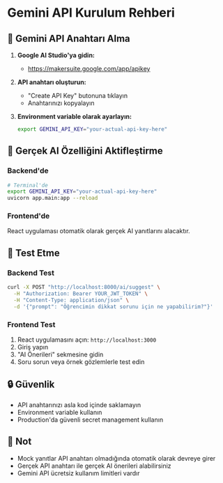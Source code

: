 # Gemini API Kurulum Rehberi

## 🔑 Gemini API Anahtarı Alma

1. **Google AI Studio'ya gidin:**
   - https://makersuite.google.com/app/apikey

2. **API anahtarı oluşturun:**
   - "Create API Key" butonuna tıklayın
   - Anahtarınızı kopyalayın

3. **Environment variable olarak ayarlayın:**
   ```bash
   export GEMINI_API_KEY="your-actual-api-key-here"
   ```

## 🚀 Gerçek AI Özelliğini Aktifleştirme

### Backend'de
```bash
# Terminal'de
export GEMINI_API_KEY="your-actual-api-key-here"
uvicorn app.main:app --reload
```

### Frontend'de
React uygulaması otomatik olarak gerçek AI yanıtlarını alacaktır.

## 🧪 Test Etme

### Backend Test
```bash
curl -X POST "http://localhost:8000/ai/suggest" \
  -H "Authorization: Bearer YOUR_JWT_TOKEN" \
  -H "Content-Type: application/json" \
  -d '{"prompt": "Öğrencimin dikkat sorunu için ne yapabilirim?"}'
```

### Frontend Test
1. React uygulamasını açın: `http://localhost:3000`
2. Giriş yapın
3. "AI Önerileri" sekmesine gidin
4. Soru sorun veya örnek gözlemlerle test edin

## 🔒 Güvenlik

- API anahtarınızı asla kod içinde saklamayın
- Environment variable kullanın
- Production'da güvenli secret management kullanın

## 📝 Not

- Mock yanıtlar API anahtarı olmadığında otomatik olarak devreye girer
- Gerçek API anahtarı ile gerçek AI önerileri alabilirsiniz
- Gemini API ücretsiz kullanım limitleri vardır 
